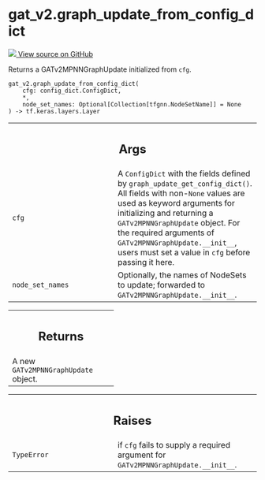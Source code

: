 # gat_v2.graph_update_from_config_dict

<!-- Insert buttons and diff -->

<a target="_blank" href="https://github.com/tensorflow/gnn/tree/master/tensorflow_gnn/models/gat_v2/config_dict.py#L45-L70">
<img src="https://www.tensorflow.org/images/GitHub-Mark-32px.png" /> View source
on GitHub </a>

Returns a GATv2MPNNGraphUpdate initialized from `cfg`.

<pre class="devsite-click-to-copy prettyprint lang-py tfo-signature-link">
<code>gat_v2.graph_update_from_config_dict(
    cfg: config_dict.ConfigDict,
    *,
    node_set_names: Optional[Collection[tfgnn.NodeSetName]] = None
) -> tf.keras.layers.Layer
</code></pre>

<!-- Placeholder for "Used in" -->

<!-- Tabular view -->
 <table class="responsive fixed orange">
<colgroup><col width="214px"><col></colgroup>
<tr><th colspan="2"><h2 class="add-link">Args</h2></th></tr>

<tr>
<td>
<code>cfg</code><a id="cfg"></a>
</td>
<td>
A <code>ConfigDict</code> with the fields defined by
<code>graph_update_get_config_dict()</code>. All fields with non-<code>None</code> values are
used as keyword arguments for initializing and returning a
<code>GATv2MPNNGraphUpdate</code> object. For the required arguments of
<code>GATv2MPNNGraphUpdate.__init__</code>, users must set a value in
<code>cfg</code> before passing it here.
</td>
</tr><tr>
<td>
<code>node_set_names</code><a id="node_set_names"></a>
</td>
<td>
Optionally, the names of NodeSets to update; forwarded to
<code>GATv2MPNNGraphUpdate.__init__</code>.
</td>
</tr>
</table>

<!-- Tabular view -->

 <table class="responsive fixed orange">
<colgroup><col width="214px"><col></colgroup>
<tr><th colspan="2"><h2 class="add-link">Returns</h2></th></tr>
<tr class="alt">
<td colspan="2">
A new <code>GATv2MPNNGraphUpdate</code> object.
</td>
</tr>

</table>

<!-- Tabular view -->
 <table class="responsive fixed orange">
<colgroup><col width="214px"><col></colgroup>
<tr><th colspan="2"><h2 class="add-link">Raises</h2></th></tr>

<tr>
<td>
<code>TypeError</code><a id="TypeError"></a>
</td>
<td>
if <code>cfg</code> fails to supply a required argument for
<code>GATv2MPNNGraphUpdate.__init__</code>.
</td>
</tr>
</table>
